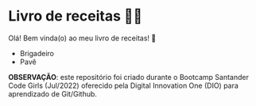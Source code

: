 # Livro de receitas :woman_cook:

Olá! Bem vinda(o) ao meu livro de receitas! :clap:

- Brigadeiro 
- Pavê







**OBSERVAÇÃO**: este repositório foi criado durante o Bootcamp Santander Code Girls (Jul/2022) oferecido pela Digital Innovation One (DIO) para aprendizado de Git/Github. 
